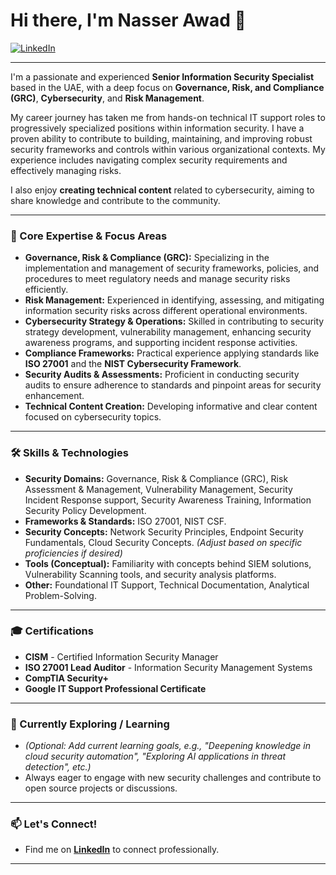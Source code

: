 # Hi there, I'm Nasser Awad 👋

<a href="https://www.linkedin.com/in/nasser-awad-0a08b9143/"><img src="https://img.shields.io/badge/LinkedIn-0077B5?style=for-the-badge&logo=linkedin&logoColor=white" alt="LinkedIn"/></a>

---

I'm a passionate and experienced **Senior Information Security Specialist** based in the UAE, with a deep focus on **Governance, Risk, and Compliance (GRC)**, **Cybersecurity**, and **Risk Management**.

My career journey has taken me from hands-on technical IT support roles to progressively specialized positions within information security. I have a proven ability to contribute to building, maintaining, and improving robust security frameworks and controls within various organizational contexts. My experience includes navigating complex security requirements and effectively managing risks.

I also enjoy **creating technical content** related to cybersecurity, aiming to share knowledge and contribute to the community.

---

### 🚀 Core Expertise & Focus Areas

*   **Governance, Risk & Compliance (GRC):** Specializing in the implementation and management of security frameworks, policies, and procedures to meet regulatory needs and manage security risks efficiently.
*   **Risk Management:** Experienced in identifying, assessing, and mitigating information security risks across different operational environments.
*   **Cybersecurity Strategy & Operations:** Skilled in contributing to security strategy development, vulnerability management, enhancing security awareness programs, and supporting incident response activities.
*   **Compliance Frameworks:** Practical experience applying standards like **ISO 27001** and the **NIST Cybersecurity Framework**.
*   **Security Audits & Assessments:** Proficient in conducting security audits to ensure adherence to standards and pinpoint areas for security enhancement.
*   **Technical Content Creation:** Developing informative and clear content focused on cybersecurity topics.

---

### 🛠️ Skills & Technologies

*   **Security Domains:** Governance, Risk & Compliance (GRC), Risk Assessment & Management, Vulnerability Management, Security Incident Response support, Security Awareness Training, Information Security Policy Development.
*   **Frameworks & Standards:** ISO 27001, NIST CSF.
*   **Security Concepts:** Network Security Principles, Endpoint Security Fundamentals, Cloud Security Concepts. *(Adjust based on specific proficiencies if desired)*
*   **Tools (Conceptual):** Familiarity with concepts behind SIEM solutions, Vulnerability Scanning tools, and security analysis platforms.
*   **Other:** Foundational IT Support, Technical Documentation, Analytical Problem-Solving.

---

### 🎓 Certifications

*   **CISM** - Certified Information Security Manager
*   **ISO 27001 Lead Auditor** - Information Security Management Systems
*   **CompTIA Security+**
*   **Google IT Support Professional Certificate**

---

### 🌱 Currently Exploring / Learning

*   *(Optional: Add current learning goals, e.g., "Deepening knowledge in cloud security automation", "Exploring AI applications in threat detection", etc.)*
*   Always eager to engage with new security challenges and contribute to open source projects or discussions.

---

### 📫 Let's Connect!

*   Find me on [**LinkedIn**](https://www.linkedin.com/in/nasser-awad-0a08b9143/) to connect professionally.

---

<!-- Optional: Add GitHub Stats (Replace YOUR_GITHUB_USERNAME with your actual GitHub username) -->
<!--
[![Nasser's GitHub stats](https://github-readme-stats.vercel.app/api?username=YOUR_GITHUB_USERNAME&show_icons=true&theme=radical)](https://github.com/anuraghazra/github-readme-stats)
[![Top Langs](https://github-readme-stats.vercel.app/api/top-langs/?username=YOUR_GITHUB_USERNAME&layout=compact&theme=radical)](https://github.com/anuraghazra/github-readme-stats)
-->
